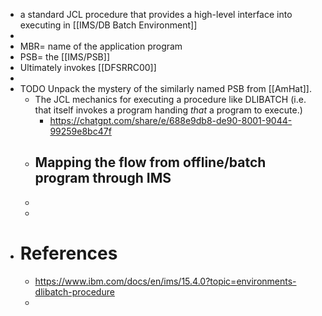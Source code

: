 - a standard JCL procedure that provides a high-level interface into executing in [[IMS/DB Batch Environment]]
-
- MBR=  name of the application program
- PSB= the [[IMS/PSB]]
- Ultimately invokes [[DFSRRC00]]
-
- TODO Unpack the mystery of the similarly named PSB from [[AmHat]].
	- The JCL mechanics for executing a procedure like DLIBATCH (i.e. that itself invokes a program handing _that_ a program to execute.)
		- https://chatgpt.com/share/e/688e9db8-de90-8001-9044-99259e8bc47f
	- Mapping the flow from offline/batch program through IMS
		-
	-
	-
- # References
	- https://www.ibm.com/docs/en/ims/15.4.0?topic=environments-dlibatch-procedure
	-